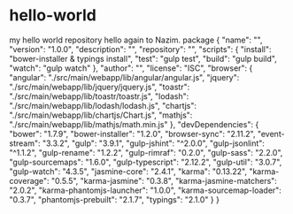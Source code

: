 # hello-world
my hello world repository
hello again to Nazim.
package
{
  "name": "",
  "version": "1.0.0",
  "description": "",
  "repository": "",
  "scripts": {
    "install": "bower-installer & typings install",
    "test": "gulp test",
    "build": "gulp build",
    "watch": "gulp watch"
  },
  "author": "",
  "license": "ISC",
  "browser": {
    "angular": "./src/main/webapp/lib/angular/angular.js",
    "jquery": "./src/main/webapp/lib/jquery/jquery.js",
    "toastr": "./src/main/webapp/lib/toastr/toastr.js",
    "lodash": "./src/main/webapp/lib/lodash/lodash.js",
    "chartjs": "./src/main/webapp/lib/chartjs/Chart.js",
    "mathjs": "./src/main/webapp/lib/mathjs/math.min.js"
  },
  "devDependencies": {
    "bower": "1.7.9",
    "bower-installer": "1.2.0",
    "browser-sync": "2.11.2",
    "event-stream": "3.3.2",
    "gulp": "3.9.1",
    "gulp-jshint": "^2.0.0",
    "gulp-jsonlint": "^1.1.2",
    "gulp-rename": "1.2.2",
    "gulp-rimraf": "0.2.0",
    "gulp-sass": "2.2.0",
    "gulp-sourcemaps": "1.6.0",
    "gulp-typescript": "2.12.2",
    "gulp-util": "3.0.7",
    "gulp-watch": "4.3.5",
    "jasmine-core": "2.4.1",
    "karma": "0.13.22",
    "karma-coverage": "0.5.5",
    "karma-jasmine": "0.3.8",
    "karma-jasmine-matchers": "2.0.2",
    "karma-phantomjs-launcher": "1.0.0",
    "karma-sourcemap-loader": "0.3.7",
    "phantomjs-prebuilt": "2.1.7",
    "typings": "2.1.0"
  }
}
